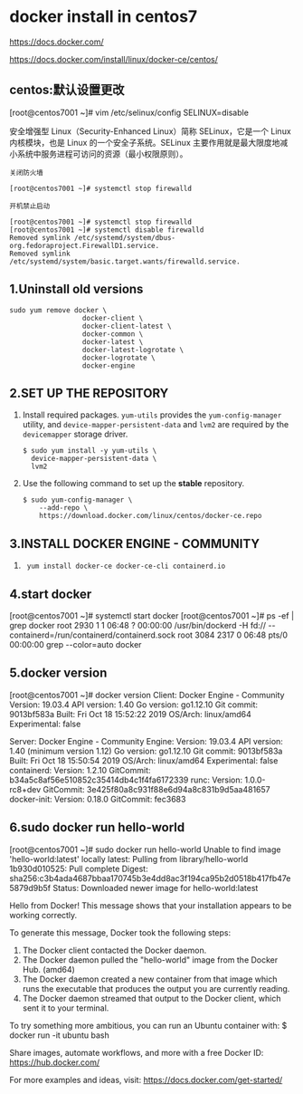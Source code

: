 # docker install in centos7

https://docs.docker.com/

https://docs.docker.com/install/linux/docker-ce/centos/



## centos:默认设置更改

[root@centos7001 ~]# vim /etc/selinux/config 
SELINUX=disable

安全增强型 Linux（Security-Enhanced Linux）简称 SELinux，它是一个 Linux 内核模块，也是 Linux 的一个安全子系统。SELinux 主要作用就是最大限度地减小系统中服务进程可访问的资源（最小权限原则）。


```text
关闭防火墙

[root@centos7001 ~]# systemctl stop firewalld
```


```text
开机禁止启动

[root@centos7001 ~]# systemctl stop firewalld
[root@centos7001 ~]# systemctl disable firewalld
Removed symlink /etc/systemd/system/dbus-org.fedoraproject.FirewallD1.service.
Removed symlink /etc/systemd/system/basic.target.wants/firewalld.service.
```




## 1.Uninstall old versions

```
sudo yum remove docker \
                  docker-client \
                  docker-client-latest \
                  docker-common \
                  docker-latest \
                  docker-latest-logrotate \
                  docker-logrotate \
                  docker-engine
```





## 2.SET UP THE REPOSITORY

1. Install required packages. `yum-utils` provides the `yum-config-manager` utility, and `device-mapper-persistent-data` and `lvm2` are required by the `devicemapper` storage driver.

   ```
   $ sudo yum install -y yum-utils \
     device-mapper-persistent-data \
     lvm2
   ```

2. Use the following command to set up the **stable** repository.

   ```
   $ sudo yum-config-manager \
       --add-repo \
       https://download.docker.com/linux/centos/docker-ce.repo
   ```



## 3.INSTALL DOCKER ENGINE - COMMUNITY

1. ```
    yum install docker-ce docker-ce-cli containerd.io
   ```



## 4.start docker

[root@centos7001 ~]# systemctl start docker
[root@centos7001 ~]# ps -ef | grep docker
root       2930      1  1 06:48 ?        00:00:00 /usr/bin/dockerd -H fd:// --containerd=/run/containerd/containerd.sock
root       3084   2317  0 06:48 pts/0    00:00:00 grep --color=auto docker



## 5.docker version

[root@centos7001 ~]# docker version
Client: Docker Engine - Community
 Version:           19.03.4
 API version:       1.40
 Go version:        go1.12.10
 Git commit:        9013bf583a
 Built:             Fri Oct 18 15:52:22 2019
 OS/Arch:           linux/amd64
 Experimental:      false

Server: Docker Engine - Community
 Engine:
  Version:          19.03.4
  API version:      1.40 (minimum version 1.12)
  Go version:       go1.12.10
  Git commit:       9013bf583a
  Built:            Fri Oct 18 15:50:54 2019
  OS/Arch:          linux/amd64
  Experimental:     false
 containerd:
  Version:          1.2.10
  GitCommit:        b34a5c8af56e510852c35414db4c1f4fa6172339
 runc:
  Version:          1.0.0-rc8+dev
  GitCommit:        3e425f80a8c931f88e6d94a8c831b9d5aa481657
 docker-init:
  Version:          0.18.0
  GitCommit:        fec3683



## 6.sudo docker run hello-world

[root@centos7001 ~]# sudo docker run hello-world
Unable to find image 'hello-world:latest' locally
latest: Pulling from library/hello-world
1b930d010525: Pull complete 
Digest: sha256:c3b4ada4687bbaa170745b3e4dd8ac3f194ca95b2d0518b417fb47e5879d9b5f
Status: Downloaded newer image for hello-world:latest

Hello from Docker!
This message shows that your installation appears to be working correctly.

To generate this message, Docker took the following steps:
 1. The Docker client contacted the Docker daemon.
 2. The Docker daemon pulled the "hello-world" image from the Docker Hub.
    (amd64)
 3. The Docker daemon created a new container from that image which runs the
    executable that produces the output you are currently reading.
 4. The Docker daemon streamed that output to the Docker client, which sent it
    to your terminal.

To try something more ambitious, you can run an Ubuntu container with:
 $ docker run -it ubuntu bash

Share images, automate workflows, and more with a free Docker ID:
 https://hub.docker.com/

For more examples and ideas, visit:
 https://docs.docker.com/get-started/